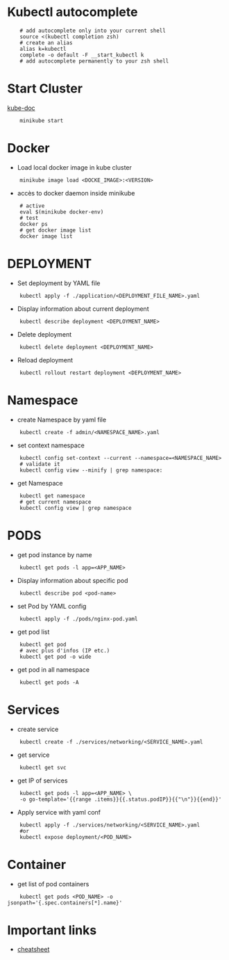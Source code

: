 # Kubectl autocomplete
```shell
    # add autocomplete only into your current shell
    source <(kubectl completion zsh)
    # create an alias 
    alias k=kubectl
    complete -o default -F __start_kubectl k
    # add autocomplete permanently to your zsh shell
```

# Start Cluster
[kube-doc](https://minikube.sigs.k8s.io/docs/handbook/pushing/)
```shell
    minikube start
```

# Docker 
* Load local docker image in kube cluster
```shell
    minikube image load <DOCKE_IMAGE>:<VERSION>
```
* accès to docker daemon inside minikube
```shell
    # active
    eval $(minikube docker-env)
    # test
    docker ps
    # get docker image list
    docker image list
```

# DEPLOYMENT

* Set deployment by YAML file 
```shell
    kubectl apply -f ./application/<DEPLOYMENT_FILE_NAME>.yaml
```

* Display information about current deployment
```shell
    kubectl describe deployment <DEPLOYMENT_NAME>
```

* Delete deployment 
```shell
    kubectl delete deployment <DEPLOYMENT_NAME>
```

* Reload deployment
```shell
    kubectl rollout restart deployment <DEPLOYMENT_NAME>
```

# Namespace

* create Namespace by yaml file
```shell
    kubectl create -f admin/<NAMESPACE_NAME>.yaml
```

* set context namespace
```shell
    kubectl config set-context --current --namespace=<NAMESPACE_NAME>
    # validate it
    kubectl config view --minify | grep namespace:
```

* get Namespace
```shell
    kubectl get namespace
    # get current namespace 
    kubectl config view | grep namespace
```

# PODS

* get pod instance by name
```shell
    kubectl get pods -l app=<APP_NAME>
```
* Display information about specific pod
```shell
    kubectl describe pod <pod-name>
```
* set Pod by YAML config
```shell
    kubectl apply -f ./pods/nginx-pod.yaml
```
* get pod list
```shell
    kubectl get pod
    # avec plus d'infos (IP etc.)
    kubectl get pod -o wide
```
* get pod in all namespace
```shell
    kubectl get pods -A
```

# Services

* create service
```shell
    kubectl create -f ./services/networking/<SERVICE_NAME>.yaml
```
* get service 
```shell
    kubectl get svc
```
* get IP of services
```shell
    kubectl get pods -l app=<APP_NAME> \
    -o go-template='{{range .items}}{{.status.podIP}}{{"\n"}}{{end}}'
```
* Apply service with yaml conf
```shell
    kubectl apply -f ./services/networking/<SERVICE_NAME>.yaml
    #or
    kubectl expose deployment/<POD_NAME>
```

# Container 
* get list of pod containers
```shell
    kubectl get pods <POD_NAME> -o jsonpath='{.spec.containers[*].name}'
```

# Important links 
* [cheatsheet](https://kubernetes.io/docs/reference/kubectl/cheatsheet/)